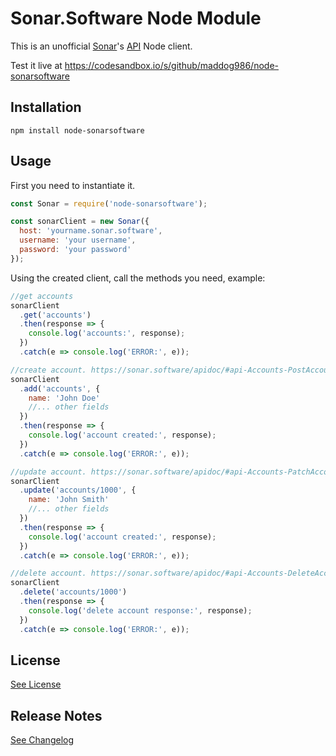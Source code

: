 # Sonar.Software Node Module

This is an unofficial [Sonar](https://sonar.software/)'s [API](https://sonar.software/apidoc/) Node client.

Test it live at https://codesandbox.io/s/github/maddog986/node-sonarsoftware

## Installation

```
npm install node-sonarsoftware
```

## Usage

First you need to instantiate it.

```javascript
const Sonar = require('node-sonarsoftware');

const sonarClient = new Sonar({
  host: 'yourname.sonar.software',
  username: 'your username',
  password: 'your password'
});
```

Using the created client, call the methods you need, example:

```javascript
//get accounts
sonarClient
  .get('accounts')
  .then(response => {
    console.log('accounts:', response);
  })
  .catch(e => console.log('ERROR:', e));

//create account. https://sonar.software/apidoc/#api-Accounts-PostAccount
sonarClient
  .add('accounts', {
    name: 'John Doe'
    //... other fields
  })
  .then(response => {
    console.log('account created:', response);
  })
  .catch(e => console.log('ERROR:', e));

//update account. https://sonar.software/apidoc/#api-Accounts-PatchAccount
sonarClient
  .update('accounts/1000', {
    name: 'John Smith'
    //... other fields
  })
  .then(response => {
    console.log('account created:', response);
  })
  .catch(e => console.log('ERROR:', e));

//delete account. https://sonar.software/apidoc/#api-Accounts-DeleteAccount
sonarClient
  .delete('accounts/1000')
  .then(response => {
    console.log('delete account response:', response);
  })
  .catch(e => console.log('ERROR:', e));
```

## License

[See License](https://github.com/maddog986/node-sonarsoftware/blob/master/LICENSE)

## Release Notes

[See Changelog](https://github.com/maddog986/node-sonarsoftware/blob/master/CHANGELOG.md)
